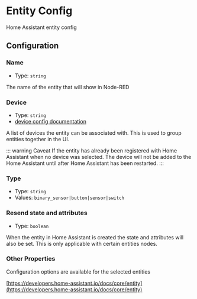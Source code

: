 # Entity Config

Home Assistant entity config

## Configuration

### Name

- Type: `string`

The name of the entity that will show in Node-RED

### Device

- Type: `string`
- [device config documentation](/node/device-config.md)

A list of devices the entity can be associated with. This is used to group entities together in the UI.

::: warning Caveat
If the entity has already been registered with Home Assistant when no device was selected. The device will not be added to the Home Assistant until after Home Assistant has been restarted.
:::

### Type <Badge text="required"/>

- Type: `string`
- Values: `binary_sensor|button|sensor|switch`

### Resend state and attributes

- Type: `boolean`

When the entity in Home Assistant is created the state and attributes will also be set. This is only applicable with certain entities nodes.

### Other Properties

Configuration options are available for the selected entities

[https://developers.home-assistant.io/docs/core/entity](https://developers.home-assistant.io/docs/core/entity)
